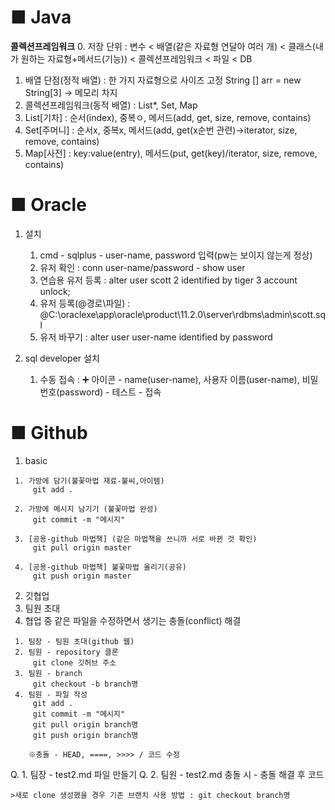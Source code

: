 # ■ Java

**콜렉션프레임워크**
0. 저장 단위 : 변수 < 배열(같은 자료형 연달아 여러 개) < 클래스(내가 원하는 자료형+메서드(기능)) < 콜렉션프레임워크 < 파일 < DB
1. 배열 단점(정적 배열) : 한 가지 자료형으로 사이즈 고정 String [] arr = new String[3] -> 메모리 차지
2. 콜렉션프레임워크(동적 배열) : List*, Set, Map
3. List[기차] : 순서(index), 중복ㅇ, 메서드(add, get, size, remove, contains)
4. Set[주머니] : 순서x, 중복x, 메서드(add, get(x순번 관련)->iterator, size, remove, contains)
5. Map[사전] : key:value(entry), 메서드(put, get(key)/iterator, size, remove, contains)


# ■ Oracle
1. 설치
    1) cmd - sqlplus - user-name, password 입력(pw는 보이지 않는게 정상)
    2) 유저 확인 : conn user-name/password - show user 
    3) 연습용 유저 등록 : alter user scott 2 identified by tiger 3 account unlock;
    4) 유저 등록(@경로\파일)  : @C:\oraclexe\app\oracle\product\11.2.0\server\rdbms\admin\scott.sql
    5) 유저 바꾸기 : alter user user-name identified by password

2. sql developer 설치
    1) 수동 접속 : ➕ 아이콘 - name(user-name), 사용자 이름(user-name), 비밀번호(password) - 테스트 - 접속


# ■ Github  
1. basic
```
 1. 가방에 담기(불꽃마법 재료-불씨,아이템)
     git add . 

 2. 가방에 메시지 남기기 (불꽃마법 완성)
     git commit -m "메시지"

 3. [공용-github 마법책] (같은 마법책을 쓰니까 서로 바뀐 것 확인)
     git pull origin master

 4. [공용-github 마법책] 불꽃마법 올리기(공유)
     git push origin master
```

2. 깃협업
1. 팀원 초대
2. 협업 중 같은 파일을 수정하면서 생기는 충돌(conflict) 해결
```
 1. 팀장 - 팀원 초대(github 웹)
 2. 팀원 - repository 클론
     git clone 깃허브 주소
 3. 팀원 - branch
     git checkout -b branch명
 4. 팀원 - 파일 작성
     git add .
     git commit -m "메시지"
     git pull origin branch명
     git push origin branch명

    ※충돌 - HEAD, ====, >>>> / 코드 수정
```

Q. 1. 팀장 - test2.md 파일 만들기
Q. 2. 팀원 - test2.md 
    충돌 시 - 충돌 해결 후 코드

    >새로 clone 생성했을 경우 기존 브랜치 사용 방법 : git checkout branch명


